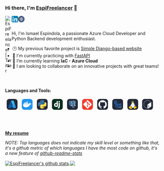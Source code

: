 ### Hi there, I'm [EspiFreelancer](https://espifreelancer.github.io) 👋

<a href="https://twitter.com/espifreelancer">
  <img align="left" alt="EspiFreelancer | Twitter" width="21px" src="https://raw.githubusercontent.com/espifreelancer/espifreelancer/master/assets/twitter.svg" />
</a>
<a href="https://ar.linkedin.com/in/espifreelancer">
  <img align="left" alt="EspiFreelancer | LinkedIn" width="21px" src="https://raw.githubusercontent.com/EspiFreelancer/EspiFreelancer/master/assets/linkedin.png" />
</a>
<a href="https://espifreelancer.com">
  <img align="left" alt="EspiFreelancer | Blog" width="21px" src="https://raw.githubusercontent.com/espifreelancer/espifreelancer/master/assets/webglobe.svg" />
</a>

<br />
<br />

Hi, I'm Ismael Espindola, a passionate Azure Cloud Developer and Python Backend development enthusiast.

- 🕑 My previous favorite project is [Simple Django-based website](https://github.com/EspiFreelancer/Django_simple_website)
- 🔭 I'm currently practicing with [FastAPI](https://fastapi.tiangolo.com/)
- 🌱 I’m currently learning **IaC - Azure Cloud**
- 👯 I am looking to collaborate on an innovative projects with great teams!

<br />
<br />

**Languages and Tools:** 

<p float="left">

<img style="padding:5px;" align="center" alt="Azure" width="35px" src="https://github.com/tandpfun/skill-icons/raw/main/icons/Azure-Dark.svg">
<img style="padding:5px;" align="center" alt="Docker" width="35px" src="https://github.com/tandpfun/skill-icons/raw/main/icons/Docker.svg">
<img style="padding:5px;" align="center" alt="Python" width="35px" src="https://github.com/tandpfun/skill-icons/raw/main/icons/Python-Dark.svg">
<img style="padding:5px;" align="center" alt="Django" width="35px" src="https://github.com/tandpfun/skill-icons/raw/main/icons/Django.svg">
<img style="padding:5px;" align="center" alt="PostgreSQLGit" width="35px" src="https://github.com/tandpfun/skill-icons/raw/main/icons/PostgreSQL-Dark.svg">
<img style="padding:5px;" align="center" alt="Git" width="35px" src="https://github.com/tandpfun/skill-icons/raw/main/icons/Git.svg">
<img style="padding:5px;" align="center" alt="GitHubTerminal" width="35px" src="https://github.com/tandpfun/skill-icons/raw/main/icons/Github-Dark.svg">
<img style="padding:5px;" align="center" alt="GithubActions" width="35px" src="https://github.com/tandpfun/skill-icons/blob/main/icons/GithubActions-Dark.svg">
<img style="padding:5px;" align="center" alt="Linux" width="35px" src="https://github.com/tandpfun/skill-icons/raw/main/icons/Linux-Dark.svg">
<img style="padding:5px;" align="center" alt="Terminal" width="35px" src="https://github.com/tandpfun/skill-icons/raw/main/icons/Bash-Dark.svg">


<!--<img style="padding:5px;" align="center" alt="Flask" width="35px" src="https://github.com/tandpfun/skill-icons/raw/main/icons/Flask-Dark.svg">-->
<!--<img style="padding:5px;" align="center" alt="JavaScript" width="35px" src="https://github.com/tandpfun/skill-icons/raw/main/icons/JavaScript.svg">-->
<!--<img style="padding:5px;" align="center" alt="VueJS" width="35px" src="https://github.com/tandpfun/skill-icons/raw/main/icons/VueJS-Dark.svg">-->
<!--<img style="padding:5px;" align="center" alt="NodeJS" width="35px" src="https://github.com/tandpfun/skill-icons/raw/main/icons/NodeJS-Dark.svg">-->

<!--
  If you're wondering why several of the icons above are commented out, it's because I need to catch up on those technologies.
-->

</p>

<br />
<br />

[**My resume**](https://espifreelancer.github.io)

<!--- 
  if you have forked this to use on your profile, 
  Change the `github-readme-stats.anuraghazra1.vercel.app` to `github-readme-stats.vercel.app` 
--->

<!-- Change the `github-readme-stats.anuraghazra1.vercel.app` to `github-readme-stats.vercel.app`  -->

*NOTE: Top languages does not indicate my skill level or something like that, it's a github metric of which languages I have the most code on github, it's a new feature of [github-readme-stats](https://github.com/anuraghazra/github-readme-stats)*


<a href="https://github.com/anuraghazra/github-readme-stats">
  <img align="center" src="https://github-readme-stats.vercel.app/api?username=espifreelancer&hide=stars,issues&show_icons=true&include_all_commits=true&theme=algolia" alt="EspiFreelancer's github stats" />
</a>
<a href="https://github.com/anuraghazra/github-readme-stats">
  <!-- Change the `github-readme-stats.anuraghazra1.vercel.app` to `github-readme-stats.vercel.app`  -->
  <img align="center" src="https://github-readme-stats.vercel.app/api/top-langs/?username=EspiFreelancer&layout=compact&exclude_repo=desafio-8-2020,desafio-7-2020,desafio-6-2020,desafio-5-2020,desafio-4-2020,desafio-3-2020,desafio-2-2020,desafio-1-2020,sklearn_transforms&theme=algolia" />
</a>

